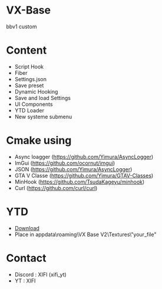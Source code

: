 # VX-Base
bbv1 custom 

# Content

- Script Hook
- Fiber
- Settings.json
- Save preset
- Dynamic Hooking
- Save and load Settings
- UI Components
- YTD Loader
- New systeme submenu

# Cmake using 

- Async loagger (https://github.com/Yimura/AsyncLogger)
- ImGui (https://github.com/ocornut/imgui)
- JSON (https://github.com/Yimura/AsyncLogger)
- GTA V Classe (https://github.com/Yimura/GTAV-Classes)
- MinHook (https://github.com/TsudaKageyu/minhook)
- Curl (https://github.com/curl/curl)

# YTD

- [Download](https://cdn.discordapp.com/attachments/1199780129551945801/1206921640684949545/VX.ytd?ex=65ddc45e&is=65cb4f5e&hm=419ac644092a9eef197d727ff7e5d86d12eef9e305c8d1c72dfcff656798f755&)
- Place in appdata\\roaming\\VX Base V2\\Textures\\"your_file"

# Contact 

- Discord : XIFI (xifi_yt)
- YT : XIFI
